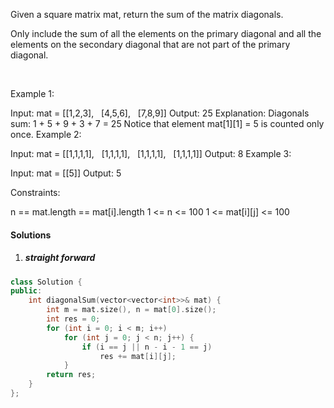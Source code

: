 Given a square matrix mat, return the sum of the matrix diagonals.

Only include the sum of all the elements on the primary diagonal and all the elements on the secondary diagonal that are not part of the primary diagonal.

 

Example 1:


Input: mat = [[1,2,3],
              [4,5,6],
              [7,8,9]]
Output: 25
Explanation: Diagonals sum: 1 + 5 + 9 + 3 + 7 = 25
Notice that element mat[1][1] = 5 is counted only once.
Example 2:

Input: mat = [[1,1,1,1],
              [1,1,1,1],
              [1,1,1,1],
              [1,1,1,1]]
Output: 8
Example 3:

Input: mat = [[5]]
Output: 5
 

Constraints:

n == mat.length == mat[i].length
1 <= n <= 100
1 <= mat[i][j] <= 100


#### Solutions

1. ##### straight forward

```c++
class Solution {
public:
    int diagonalSum(vector<vector<int>>& mat) {
        int m = mat.size(), n = mat[0].size();
        int res = 0;
        for (int i = 0; i < m; i++)
            for (int j = 0; j < n; j++) {
                if (i == j || n - i - 1 == j)
                    res += mat[i][j];
            }
        return res;
    }
};
```